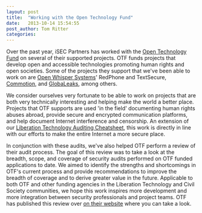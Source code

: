 ```yaml
---
layout: post
title:  "Working with the Open Technology Fund"
date:   2013-10-14 15:54:55
post_author: Tom Ritter
categories:
---
```



Over the past year, iSEC Partners has worked with the [Open Technology
Fund](https://www.opentechfund.org/) on several of their supported projects.
OTF funds projects that develop open and accessible technologies promoting
human rights and open societies. Some of the projects they support that we've
been able to work on are [Open Whisper Systems](https://whispersystems.org/)'
RedPhone and TextSecure, [Commotion](https://commotionwireless.net/), and
[GlobaLeaks](https://globaleaks.org/), among others.

We consider ourselves very fortunate to be able to work on projects that are
both very technically interesting and helping make the world a better place.
Projects that OTF supports are used 'in the field' documenting human rights
abuses abroad, provide secure and encrypted communication platforms, and help
document Internet interference and censorship. An extension of our [Liberation
Technology Auditing
Cheatsheet](https://isecpartners.com/blog/2013/february/towards-better-security-when-the-stakes-are-high.aspx),
this work is directly in line with our efforts to make the entire Internet a
more secure place.

In conjunction with these audits, we've also helped OTF perform a review of
their audit process. The goal of this review was to take a look at the
breadth, scope, and coverage of security audits performed on OTF funded
applications to date. We aimed to identify the strengths and shortcomings in
OTF's current process and provide recommendations to improve the breadth of
coverage and to derive greater value in the future. Applicable to both OTF and
other funding agencies in the Liberation Technology and Civil Society
communities, we hope this work inspires more development and more integration
between security professionals and project teams. OTF has published this
review over [on their
website](https://www.opentechfund.org/article/report-how-evaluate-technical-audits-funder)
where you can take a look.
